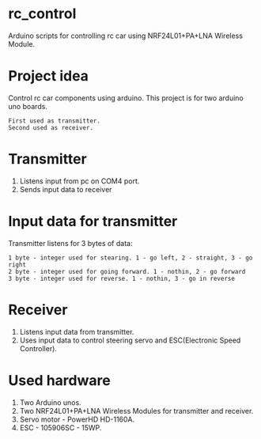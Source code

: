 # rc_control
  Arduino scripts for controlling rc car using NRF24L01+PA+LNA Wireless Module.

# Project idea
  Control rc car components using arduino. This project is for two arduino uno boards.
  
    First used as transmitter.
    Second used as receiver.

# Transmitter
  1. Listens input from pc on COM4 port.
  2. Sends input data to receiver

# Input data for transmitter
  Transmitter listens for 3 bytes of data:

    1 byte - integer used for stearing. 1 - go left, 2 - straight, 3 - go right
    2 byte - integer used for going forward. 1 - nothin, 2 - go forward
    3 byte - integer used for reverse. 1 - nothin, 3 - go in reverse
  
# Receiver
  1. Listens input data from transmitter.
  2. Uses input data to control steering servo and ESC(Electronic Speed Controller).

# Used hardware
  1. Two Arduino unos.
  2. Two NRF24L01+PA+LNA Wireless Modules for transmitter and receiver.
  3. Servo motor - PowerHD HD-1160A.
  4. ESC - 105906SC - 15WP.


